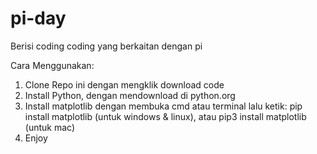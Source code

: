 # pi-day
Berisi coding coding yang berkaitan dengan pi

Cara Menggunakan:
1. Clone Repo ini dengan mengklik download code
2. Install Python, dengan mendownload di python.org
3. Install matplotlib dengan membuka cmd atau terminal lalu ketik:
pip install matplotlib (untuk windows & linux), atau
pip3 install matplotlib (untuk mac)
4. Enjoy
